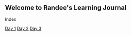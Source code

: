 ## Welcome to Randee's Learning Journal 

Index

[Day 1](day1.md)
[Day 2](day2.2.md)
[Day 3](day3.md)



